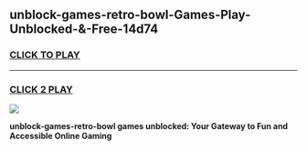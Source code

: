 
## unblock-games-retro-bowl-Games-Play-Unblocked-&-Free-14d74
<h3>
<a href="https://premium76.site?title=unblock-games-retro-bowl&ref=24A">CLICK TO PLAY</a></h3>
<hr>

<h3>
<a href="https://premium76.site?title=unblock-games-retro-bowl&ref=24A">CLICK 2 PLAY</a>
  
</h3>

<a href="https://premium76.site?title=unblock-games-retro-bowl&ref=24A"><img src="https://clearcache.store/games.png"></a>


**unblock-games-retro-bowl games unblocked: Your Gateway to Fun and Accessible Online Gaming**
